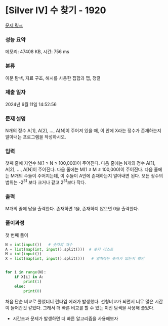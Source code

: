 # [Silver IV] 수 찾기 - 1920 

[문제 링크](https://www.acmicpc.net/problem/1920) 

### 성능 요약

메모리: 47408 KB, 시간: 756 ms

### 분류

이분 탐색, 자료 구조, 해시를 사용한 집합과 맵, 정렬

### 제출 일자

2024년 6월 11일 14:52:56

### 문제 설명

<p>N개의 정수 A[1], A[2], …, A[N]이 주어져 있을 때, 이 안에 X라는 정수가 존재하는지 알아내는 프로그램을 작성하시오.</p>

### 입력 

 <p>첫째 줄에 자연수 N(1 ≤ N ≤ 100,000)이 주어진다. 다음 줄에는 N개의 정수 A[1], A[2], …, A[N]이 주어진다. 다음 줄에는 M(1 ≤ M ≤ 100,000)이 주어진다. 다음 줄에는 M개의 수들이 주어지는데, 이 수들이 A안에 존재하는지 알아내면 된다. 모든 정수의 범위는 -2<sup>31</sup> 보다 크거나 같고 2<sup>31</sup>보다 작다.</p>

### 출력 

 <p>M개의 줄에 답을 출력한다. 존재하면 1을, 존재하지 않으면 0을 출력한다.</p>


### 풀이과정
첫 번째 풀이
```python
N = int(input())   # 숫자의 개수
A = list(map(int, input().split()))  # 숫자 리스트
M = int(input())  
X = list(map(int, input().split()))   # 일치하는 숫자가 있는지 확인


for i in range(N):
    if X[i] in A:
        print(1)
    else:
        print(0)

```
처음 단순 비교로 풀었더니 런타임 에러가 발생했다. 선형비교가 되면서 너무 많은 시간이 들어간것 같았다. 그래서 더 빠른 비교를 할 수 있는 이진 탐색을 사용해 풀었다.


- 시간초과 문제가 발생하면 더 빠른 알고리즘을 사용해보자

